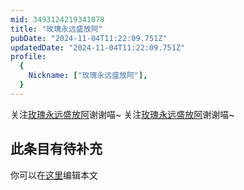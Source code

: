 ```yaml
---
mid: 3493124219341078
title: "玫瑰永远盛放阿"
pubDate: "2024-11-04T11:22:09.751Z"
updatedDate: "2024-11-04T11:22:09.751Z"
profile:
  {
    Nickname: ["玫瑰永远盛放阿"],
  }
---
```


关注[玫瑰永远盛放阿](https://space.bilibili.com/3493124219341078)谢谢喵~ 关注[玫瑰永远盛放阿](https://space.bilibili.com/3493124219341078)谢谢喵~

## 此条目有待补充
你可以在[这里](https://github.com/Yuhanawa/VTuber.ICU/edit/master/src/content/v/玫瑰永远盛放阿/index.md)编辑本文
